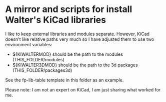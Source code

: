 # A mirror and scripts for install Walter's KiCad libraries

I like to keep external libraries and modules separate. However, KiCad doesn't like relative paths very much so I have adjusted them to use two environment variables:

* ${KIWALTERMOD} should be the path to the modules (THIS_FOLDER/modules)
* ${KIWALTER3DMOD} should be the path to the 3d packages (THIS_FOLDER/packages3d)

See the fp-lib-table template in this folder as an example.

Please note: I am not an expert on KiCad, I am just sharing what worked for me.

